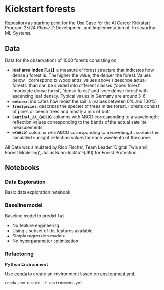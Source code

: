 Kickstart forests
==================

Repository as starting point for the Use Case for the AI Career Kickstart Program 23/24 _Phase 2_: Development and Implementation of Trustworthy ML-Systems. 

## Data

Data for the observations of 1000 forests consisting on: 
-  **leaf area index [`lai`]**: a measure of forest structure that indicates how dense a forest is. The higher the value, the denser the forest. Values below 1 correspond to Woodlands, values above 1 describe actual forests, than can be divided into different classes (‘open forest’
‘moderate dense forest’, ‘dense forest’ and ‘very dense forest’ with ascending leaf density. Typical values in Germany are around 3-6.
- **`wetness`**: indicates how moist the soil is (values between 0% and 100%)
- **`treeSpecies`**: describes the species of trees in the forest. Forests consist of pines or beech trees and mostly a mix of both
- **`Sentinel_2A_{ABCD}`** columns with ABCD corresponding to a wavelength: reflection values corresponding to the bands of the actual satellite measurements 
- **`w{ABCD}`** columns with ABCD corresponding to a wavelength: contain the simulated sunlight reflection values for each wavelenth of the curve.

All Data was simulated by Rico Fischer, Team Leader 'Digital Twin and Forest Modelling', Julius Kühn-Institute(JKI) for Forest Protection, 

## Notebooks

### Data Exploration
Basic data exploration notebook

### Baseline model
Baseline model to predict `lai`. 
- No feature engineering
- Using a subset of the features available
- Simple regression models
- No hyperparameter optimization

### Refactoring
**Python Environment**

Use [conda](https://docs.conda.io/projects/miniconda/en/latest/) to create an environment based on [environment.yml](environment.yml).

    conda env create -f environment.yml

